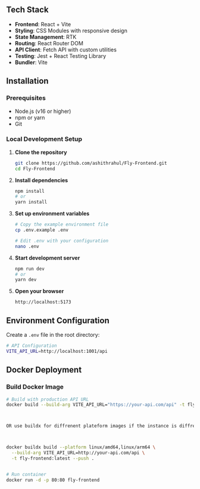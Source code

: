 ## Tech Stack

- **Frontend**: React + Vite
- **Styling**: CSS Modules with responsive design
- **State Management**: RTK
- **Routing**: React Router DOM
- **API Client**: Fetch API with custom utilities
- **Testing**: Jest + React Testing Library
- **Bundler**: Vite

## Installation

### Prerequisites

- Node.js (v16 or higher)
- npm or yarn
- Git

### Local Development Setup

1. **Clone the repository**
   ```bash
   git clone https://github.com/ashithrahul/Fly-Frontend.git
   cd Fly-Frontend
   ```

2. **Install dependencies**
   ```bash
   npm install
   # or
   yarn install
   ```

3. **Set up environment variables**
   ```bash
   # Copy the example environment file
   cp .env.example .env
   
   # Edit .env with your configuration
   nano .env
   ```

4. **Start development server**
   ```bash
   npm run dev
   # or
   yarn dev
   ```

5. **Open your browser**
   ```
   http://localhost:5173
   ```

## Environment Configuration

Create a `.env` file in the root directory:

```bash
# API Configuration
VITE_API_URL=http://localhost:1001/api

```

## Docker Deployment

### Build Docker Image

```bash
# Build with production API URL
docker build --build-arg VITE_API_URL="https://your-api.com/api" -t fly-frontend .



OR use buildx for diffrenent plateform images if the instance is diffrent



docker buildx build --platform linux/amd64,linux/arm64 \
  --build-arg VITE_API_URL=http://your-api.com/api \
  -t fly-frontend:latest --push .


# Run container
docker run -d -p 80:80 fly-frontend
```
